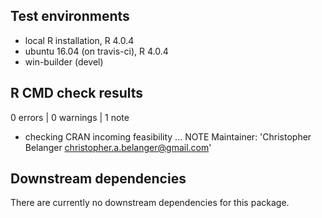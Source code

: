 ## Test environments
* local R installation, R 4.0.4
* ubuntu 16.04 (on travis-ci), R 4.0.4
* win-builder (devel)

## R CMD check results

0 errors | 0 warnings | 1 note

* checking CRAN incoming feasibility ... NOTE
Maintainer: 'Christopher Belanger <christopher.a.belanger@gmail.com>'

## Downstream dependencies

There are currently no downstream dependencies for this package.
